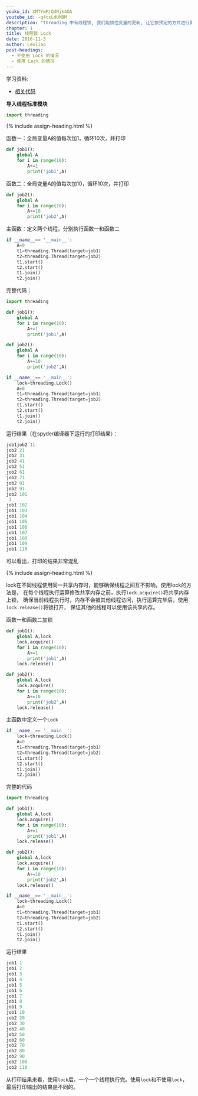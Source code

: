 ```yaml
---
youku_id: XMTYwMjQ4Njk4OA
youtube_id: -q4txLdUMBM
description: "threading 中有线程锁, 我们能锁住变量的更新, 让它按预定的方式进行更新和交流"
chapter: 1
title: 线程锁 Lock
date: 2016-11-3
author: Leoliao
post-headings:
  - 不使用 Lock 的情况
  - 使用 Lock 的情况
---
```


学习资料:
  * [相关代码](https://github.com/MorvanZhou/tutorials/blob/master/threadingTUT/thread6_lock.py)


**导入线程标准模块**

```python
import threading
```

{% include assign-heading.html %}

函数一：全局变量A的值每次加1，循环10次，并打印

```python
def job1():
    global A
    for i in range(10):
        A+=1
        print('job1',A)
```
函数二：全局变量A的值每次加10，循环10次，并打印

```python
def job2():
    global A
    for i in range(10):
        A+=10
        print('job2',A)

```

主函数：定义两个线程，分别执行函数一和函数二

```python
if __name__== '__main__':
    A=0
    t1=threading.Thread(target=job1)
    t2=threading.Thread(target=job2)
    t1.start()
    t2.start()
    t1.join()
    t2.join()
```

完整代码：

```python
import threading

def job1():
    global A
    for i in range(10):
        A+=1
        print('job1',A)

def job2():
    global A
    for i in range(10):
        A+=10
        print('job2',A)

if __name__== '__main__':
    lock=threading.Lock()
    A=0
    t1=threading.Thread(target=job1)
    t2=threading.Thread(target=job2)
    t1.start()
    t2.start()
    t1.join()
    t2.join()
```

运行结果（在spyder编译器下运行的打印结果）：

```python
job1job2 11
job2 21
job2 31
job2 41
job2 51
job2 61
job2 71
job2 81
job2 91
job2 101
 1
job1 102
job1 103
job1 104
job1 105
job1 106
job1 107
job1 108
job1 109
job1 110
```

可以看出，打印的结果非常混乱


{% include assign-heading.html %}

lock在不同线程使用同一共享内存时，能够确保线程之间互不影响，使用lock的方法是，
在每个线程执行运算修改共享内存之前，执行`lock.acquire()`将共享内存上锁，
确保当前线程执行时，内存不会被其他线程访问，执行运算完毕后，使用`lock.release()`将锁打开，
保证其他的线程可以使用该共享内存。

函数一和函数二加锁

```python
def job1():
    global A,lock
    lock.acquire()
    for i in range(10):
        A+=1
        print('job1',A)
    lock.release()

def job2():
    global A,lock
    lock.acquire()
    for i in range(10):
        A+=10
        print('job2',A)
    lock.release()
```

主函数中定义一个`Lock`

```python
if __name__== '__main__':
    lock=threading.Lock()
    A=0
    t1=threading.Thread(target=job1)
    t2=threading.Thread(target=job2)
    t1.start()
    t2.start()
    t1.join()
    t2.join()
```

完整的代码

```python
import threading

def job1():
    global A,lock
    lock.acquire()
    for i in range(10):
        A+=1
        print('job1',A)
    lock.release()

def job2():
    global A,lock
    lock.acquire()
    for i in range(10):
        A+=10
        print('job2',A)
    lock.release()

if __name__== '__main__':
    lock=threading.Lock()
    A=0
    t1=threading.Thread(target=job1)
    t2=threading.Thread(target=job2)
    t1.start()
    t2.start()
    t1.join()
    t2.join()
```

运行结果

```python
job1 1
job1 2
job1 3
job1 4
job1 5
job1 6
job1 7
job1 8
job1 9
job1 10
job2 20
job2 30
job2 40
job2 50
job2 60
job2 70
job2 80
job2 90
job2 100
job2 110
```

从打印结果来看，使用`lock`后，一个一个线程执行完。使用`lock`和不使用`lock`，最后打印输出的结果是不同的。
